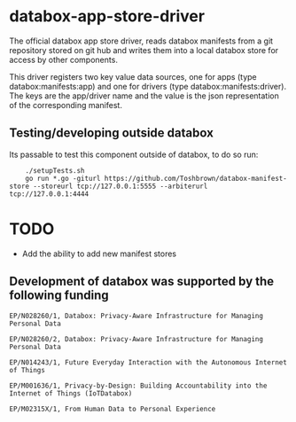 # databox-app-store-driver

The official databox app store driver, reads databox manifests from a git repository stored on git hub and writes them into a local databox store for access by other components.

This driver registers two key value data sources, one for apps (type databox:manifests:app) and one for drivers (type databox:manifests:driver). The keys are the app/driver name and the value is the json representation of the corresponding manifest.

## Testing/developing outside databox

Its passable to test this component outside of databox, to do so run:

```
    ./setupTests.sh
    go run *.go -giturl https://github.com/Toshbrown/databox-manifest-store --storeurl tcp://127.0.0.1:5555 --arbiterurl tcp://127.0.0.1:4444
```

# TODO

- Add the ability to add new manifest stores

## Development of databox was supported by the following funding

```
EP/N028260/1, Databox: Privacy-Aware Infrastructure for Managing Personal Data

EP/N028260/2, Databox: Privacy-Aware Infrastructure for Managing Personal Data

EP/N014243/1, Future Everyday Interaction with the Autonomous Internet of Things

EP/M001636/1, Privacy-by-Design: Building Accountability into the Internet of Things (IoTDatabox)

EP/M02315X/1, From Human Data to Personal Experience

```